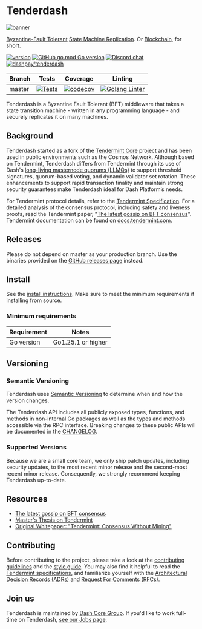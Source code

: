 # Tenderdash

![banner](docs/tendermint-core-image.jpg)

[Byzantine-Fault Tolerant](https://en.wikipedia.org/wiki/Byzantine_fault_tolerance)
[State Machine Replication](https://en.wikipedia.org/wiki/State_machine_replication).
Or [Blockchain](<https://en.wikipedia.org/wiki/Blockchain_(database)>), for short.

[![version](https://img.shields.io/github/tag/dashpay/tenderdash.svg)](https://github.com/dashpay/tenderdash/releases/latest)
[![GitHub go.mod Go version](https://img.shields.io/github/go-mod/go-version/dashpay/tenderdash)](https://github.com/moovweb/gvm)
[![Discord chat](https://img.shields.io/badge/discord-Dev_chat-738adb)](https://chat.dashdevs.org)
[![dashpay/tenderdash](https://tokei.rs/b1/github/dashpay/tenderdash?category=lines)](https://github.com/dashpay/tenderdash)

| Branch | Tests | Coverage | Linting |
|--------|-------|----------|---------|
| master | [![Tests](https://github.com/dashpay/tenderdash/actions/workflows/tests.yml/badge.svg)](https://github.com/dashpay/tenderdash/actions/workflows/tests.yml) | [![codecov](https://codecov.io/gh/dashpay/tenderdash/branch/master/graph/badge.svg)](https://codecov.io/gh/dashpay/tenderdash) | [![Golang Linter](https://github.com/dashpay/tenderdash/actions/workflows/lint.yml/badge.svg)](https://github.com/dashpay/tenderdash/actions/workflows/lint.yml) |

Tenderdash is a Byzantine Fault Tolerant (BFT) middleware that takes a state transition machine -
written in any programming language - and securely replicates it on many machines.

## Background

Tenderdash started as a fork of the [Tendermint Core](https://www.github.com/tendermint/tendermint)
project and has been used in public environments such as the Cosmos Network. Although based on
Tendermint, Tenderdash differs from Tendermint through its use of Dash's [long-living masternode
quorums (LLMQs)](https://github.com/dashpay/dips/blob/master/dip-0006.md) to support threshold
signatures, quorum-based voting, and dynamic validator set rotation. These enhancements to support
rapid transaction finality and maintain strong security guarantees make Tenderdash ideal for Dash
Platform’s needs.

For Tendermint protocol details, refer to the [Tendermint Specification](./spec/README.md). For a
detailed analysis of the consensus protocol, including safety and liveness proofs, read the
Tendermint paper, "[The latest gossip on BFT consensus](https://arxiv.org/abs/1807.04938)".
Tendermint documentation can be found on [docs.tendermint.com](https://docs.tendermint.com/).

## Releases

Please do not depend on master as your production branch. Use the binaries provided on the [GitHub
releases page](https://github.com/dashpay/tenderdash/releases) instead.

## Install

See the [install instructions](./docs/introduction/install.md). Make sure to meet the minimum
requirements if installing from source.

### Minimum requirements

| Requirement | Notes            |
|-------------|------------------|
| Go version  | Go1.25.1 or higher |

## Versioning

### Semantic Versioning

Tenderdash uses [Semantic Versioning](http://semver.org/) to determine when and how the version
changes.

The Tenderdash API includes all publicly exposed types, functions, and methods in non-internal Go
packages as well as the types and methods accessible via the RPC interface. Breaking changes to
these public APIs will be documented in the [CHANGELOG](./CHANGELOG.md).

### Supported Versions

Because we are a small core team, we only ship patch updates, including security updates, to the
most recent minor release and the second-most recent minor release. Consequently, we strongly
recommend keeping Tenderdash up-to-date.

## Resources

- [The latest gossip on BFT consensus](https://arxiv.org/abs/1807.04938)
- [Master's Thesis on Tendermint](https://atrium.lib.uoguelph.ca/xmlui/handle/10214/9769)
- [Original Whitepaper: "Tendermint: Consensus Without Mining"](https://tendermint.com/static/docs/tendermint.pdf)

## Contributing

Before contributing to the project, please take a look at the [contributing
guidelines](CONTRIBUTING.md) and the [style guide](STYLE_GUIDE.md). You may also find it helpful to
read the [Tendermint specifications](./spec/README.md), and familiarize yourself with the
[Architectural Decision Records (ADRs)](./docs/architecture/) and [Request For Comments
(RFCs)](./docs/rfc/).

## Join us

Tenderdash is maintained by [Dash Core Group](https://www.dash.org/dcg/). If you'd like to work
full-time on Tenderdash, [see our Jobs page](https://www.dash.org/dcg/jobs/).
